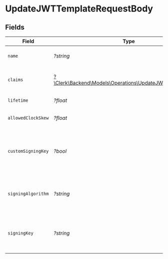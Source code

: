 # UpdateJWTTemplateRequestBody


## Fields

| Field                                                                                                           | Type                                                                                                            | Required                                                                                                        | Description                                                                                                     |
| --------------------------------------------------------------------------------------------------------------- | --------------------------------------------------------------------------------------------------------------- | --------------------------------------------------------------------------------------------------------------- | --------------------------------------------------------------------------------------------------------------- |
| `name`                                                                                                          | *?string*                                                                                                       | :heavy_minus_sign:                                                                                              | JWT template name                                                                                               |
| `claims`                                                                                                        | [?\Clerk\Backend\Models\Operations\UpdateJWTTemplateClaims](../../Models/Operations/UpdateJWTTemplateClaims.md) | :heavy_minus_sign:                                                                                              | JWT template claims in JSON format                                                                              |
| `lifetime`                                                                                                      | *?float*                                                                                                        | :heavy_minus_sign:                                                                                              | JWT token lifetime                                                                                              |
| `allowedClockSkew`                                                                                              | *?float*                                                                                                        | :heavy_minus_sign:                                                                                              | JWT token allowed clock skew                                                                                    |
| `customSigningKey`                                                                                              | *?bool*                                                                                                         | :heavy_minus_sign:                                                                                              | Whether a custom signing key/algorithm is also provided for this template                                       |
| `signingAlgorithm`                                                                                              | *?string*                                                                                                       | :heavy_minus_sign:                                                                                              | The custom signing algorithm to use when minting JWTs                                                           |
| `signingKey`                                                                                                    | *?string*                                                                                                       | :heavy_minus_sign:                                                                                              | The custom signing private key to use when minting JWTs                                                         |